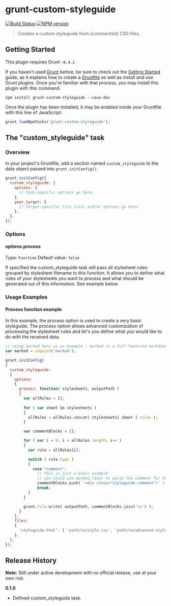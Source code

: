 # grunt-custom-styleguide

[![Build Status](https://travis-ci.org/sullinger/grunt-custom-styleguide.png?branch=master)](https://travis-ci.org/sullinger/grunt-custom-styleguide)
[![NPM version](https://badge.fury.io/js/grunt-custom-styleguide.png)](http://badge.fury.io/js/grunt-custom-styleguide)

> Creates a custom styleguide from (commented) CSS files.

## Getting Started
This plugin requires Grunt `~0.4.2`

If you haven't used [Grunt](http://gruntjs.com/) before, be sure to check out the [Getting Started](http://gruntjs.com/getting-started) guide, as it explains how to create a [Gruntfile](http://gruntjs.com/sample-gruntfile) as well as install and use Grunt plugins. Once you're familiar with that process, you may install this plugin with this command:

```shell
npm install grunt-custom-styleguide --save-dev
```

Once the plugin has been installed, it may be enabled inside your Gruntfile with this line of JavaScript:

```js
grunt.loadNpmTasks('grunt-custom-styleguide');
```

## The "custom_styleguide" task

### Overview
In your project's Gruntfile, add a section named `custom_styleguide` to the data object passed into `grunt.initConfig()`.

```js
grunt.initConfig({
  custom_styleguide: {
    options: {
      // Task-specific options go here.
    },
    your_target: {
      // Target-specific file lists and/or options go here.
    },
  },
});
```

### Options

#### options.process
Type: `Function`
Default value: `false`

If specified the custom_styleguide task will pass all stylesheet rules grouped by stylesheet filename to this function. It allows you to define what rules of your stylesheets you want to process and what should be generated out of this information. See example below.


### Usage Examples

#### Process function example
In this example, the process option is used to create a very basic styleguide. The process option allows advanced customization of processing the stylesheet rules and let's you define what you would like to do with the received data.

```js
// using marked here as an example - marked is a full-featured markdown parser and compiler, written in JavaScript.
var marked = require('marked');

grunt.initConfig(
{
  custom_styleguide:
  {
    options:
    {
      process: function( stylesheets, outputPath )
      {
        var allRules = [];
            
        for ( var sheet in stylesheets )
        {
          allRules = allRules.concat( stylesheets[ sheet ].rules );
        }

        var commentBlocks = [];

        for ( var i = 0; i < allRules.length; i++ )
        {
          var rule = allRules[i];

          switch ( rule.type )
          {
            case "comment":
              // this is just a basic example
              // you could use marked.lexer to parse the comment for headings or code
              commentBlocks.push( '<div class="styleguide-comment">' + marked( rule.comment ) + '</div>' );
              break;
          }
        }

        grunt.file.write( outputPath, commentBlocks.join('\n') );
      }
    },
    files:
    {
      'styleguide.html': [ 'path/to/style.css', 'path/to/advanced-style.css' ],
    },
  },
});
```

## Release History

**Note:** Still under active development with no official release, use at your own risk.

__0.1.0__

  * Defined custom_styleguide task.